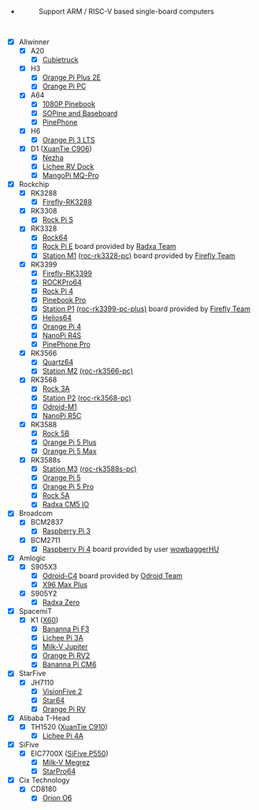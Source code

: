
<div class="grid cards" markdown>

- <figure markdown="span">Support ARM / RISC-V based single-board computers</figure>

</div>

</br>

- [x] Allwinner
  - [x] A20
    - [x] [Cubietruck](https://linux-sunxi.org/Cubietech_Cubietruck)
  - [x] H3
    - [x] [Orange Pi Plus 2E](https://linux-sunxi.org/Xunlong_Orange_Pi_Plus_2E)
    - [x] [Orange Pi PC](https://linux-sunxi.org/Xunlong_Orange_Pi_PC)
  - [x] A64
    - [x] [1080P Pinebook](https://wiki.pine64.org/index.php/1080P_Pinebook#SoC_and_Memory_Specification)
    - [x] [SOPine and Baseboard](https://wiki.pine64.org/wiki/PINE_A64-LTS/SOPine#SoC_and_Memory_Specification)
    - [x] [PinePhone](https://wiki.pine64.org/wiki/PinePhone#Specifications)
  - [x] H6
    - [x] [Orange Pi 3 LTS](http://www.orangepi.org/orangepiwiki/index.php/Orange_Pi_3_LTS#Hardware_specification)
  - [x] D1 ([XuanTie C906](https://www.t-head.cn/product/c906?lang=en))
    - [x] [Nezha](https://linux-sunxi.org/Allwinner_Nezha)
    - [x] [Lichee RV Dock](https://wiki.sipeed.com/hardware/en/lichee/RV/RV.html#Specifications)
    - [x] [MangoPi MQ-Pro](https://mangopi.org/mqpro#spectification)

- [x] Rockchip
  - [x] RK3288
    - [x] [Firefly-RK3288](http://en.t-firefly.com/product/rk3288.html)
  - [x] RK3308
    - [x] [Rock Pi S](https://wiki.radxa.com/RockpiS/getting_started#Features)
  - [x] RK3328
    - [x] [Rock64](http://wiki.pine64.org/index.php/ROCK64_Main_Page#SoC_and_Memory_Specification)
    - [x] [Rock Pi E](https://wiki.radxa.com/RockpiE/getting_started#Features) board provided by [Radxa Team](https://forum.radxa.com/t/rock-pi-e-engineering-sample-is-available-now/3130)
    - [x] [Station M1](http://stationpc.com/portal.php?mod=topic&topicid=7#spec) [(roc-rk3328-pc)](http://en.t-firefly.com/product/rocrk3328pc.html#spec) board provided by [Firefly Team](http://en.t-firefly.com/)
  - [x] RK3399
    - [x] [Firefly-RK3399](http://en.t-firefly.com/product/rk3399.html)
    - [x] [ROCKPro64](http://wiki.pine64.org/index.php/ROCKPro64_Main_Page#SoC_and_Memory_Specification)
    - [x] [Rock Pi 4](http://rockpi.org/#spec-section)
    - [x] [Pinebook Pro](https://wiki.pine64.org/index.php/Pinebook_Pro#SoC_and_Memory_Specification)
    - [x] [Station P1](http://stationpc.com/portal.php?mod=topic&topicid=2#spec) [(roc-rk3399-pc-plus)](http://en.t-firefly.com/product/rocrk3399pc.html#spec) board provided by [Firefly Team](http://en.t-firefly.com/)
    - [x] [Helios64](https://wiki.kobol.io/helios64/intro/#overall-specifications)
    - [x] [Orange Pi 4](http://www.orangepi.org/Orange%20Pi%204/)
    - [x] [NanoPi R4S](https://www.friendlyelec.com/#tab-specification)
    - [x] [PinePhone Pro](https://wiki.pine64.org/index.php/PinePhone_Pro#Specifications)
  - [x] RK3566
    - [x] [Quartz64](https://wiki.pine64.org/wiki/Quartz64#SoC_and_Memory_Specifications)
    - [x] [Station M2](https://www.stationpc.com/product/stationm2#spec) [(roc-rk3566-pc)](https://en.t-firefly.com/product/industry/rocrk3566pc.html#spec)
  - [x] RK3568
    - [x] [Rock 3A](https://wiki.radxa.com/Rock3/3a#Features)
    - [x] [Station P2](https://www.stationpc.com/product/stationp2#spec) [(roc-rk3568-pc)](https://en.t-firefly.com/product/industry/rocrk3568pc.html#spec)
    - [x] [Odroid-M1](https://wiki.odroid.com/odroid-m1/hardware/start#specifications)
    - [x] [NanoPi R5C](https://wiki.friendlyelec.com/wiki/index.php/NanoPi_R5C#Hardware_Spec)
  - [x] RK3588
    - [x] [Rock 5B](https://wiki.radxa.com/Rock5/5b/getting_started#Features)
    - [x] [Orange Pi 5 Plus](http://www.orangepi.org/orangepiwiki/index.php/Orange_Pi_5_Plus#Hardware_Specifications_of_Orange_Pi_5_Plus)
    - [x] [Orange Pi 5 Max](http://www.orangepi.org/orangepiwiki/index.php/Orange_Pi_5_Max#Hardware_Specifications_of_Orange_Pi_5_Plus)
  - [x] RK3588s
    - [x] [Station M3](https://www.stationpc.com/product/stationm3#spec) [(roc-rk3588s-pc)](https://en.t-firefly.com/product/industry/rocrk3588spc.html#spec)
    - [x] [Orange Pi 5](http://www.orangepi.org/orangepiwiki/index.php/Orange_Pi_5#Uses)
    - [x] [Orange Pi 5 Pro](http://www.orangepi.org/orangepiwiki/index.php/Orange_Pi_5_Pro#Uses)
    - [x] [Rock 5A](https://wiki.radxa.com/Rock5/5a/getting_started#Features)
    - [x] [Radxa CM5 IO](https://docs.radxa.com/en/compute-module/cm5?target=cm5-io-board)

- [x] Broadcom
  - [x] BCM2837
    - [x] [Raspberry Pi 3](https://www.raspberrypi.org/products/raspberry-pi-3-model-b/)
  - [x] BCM2711
    - [x] [Raspberry Pi 4](https://www.raspberrypi.org/products/raspberry-pi-4-model-b/specifications/) board provided by user [wowbaggerHU](https://www.linuxquestions.org/questions/user/wowbaggerhu-1042789/)

- [x] Amlogic
  - [x] S905X3
    - [x] [Odroid-C4](https://wiki.odroid.com/odroid-c4/hardware/hardware#specifications) board provided by [Odroid Team](https://forum.odroid.com/viewtopic.php?f=203&t=40256&p=340679#p340679)
    - [x] [X96 Max Plus](https://)
  - [x] S905Y2
    - [x] [Radxa Zero](https://wiki.radxa.com/Zero/getting_started#Features)

- [x] SpacemiT
  - [x] K1 ([X60](https://docs.banana-pi.org/en/BPI-F3/SpacemiT_K1_datasheet))
    - [x] [Bananna Pi F3](https://docs.banana-pi.org/en/BPI-F3/BananaPi_BPI-F3#_hardware_spec)
    - [x] [Lichee Pi 3A](https://wiki.sipeed.com/hardware/en/lichee/K1/lpi3a/1_intro.html#Basic-Parameter)
    - [x] [Milk-V Jupiter](https://milkv.io/docs/jupiter/overview#hardware-specifications)
    - [x] [Orange Pi RV2](http://www.orangepi.org/orangepiwiki/index.php/Orange_Pi_RV2#Uses)
    - [x] [Bananna Pi CM6](https://docs.banana-pi.org/en/BPI-CM6/BananaPi_BPI-CM6#_hardware_spec)

- [x] StarFive
  - [x] JH7110
    - [x] [VisionFive 2](https://doc-en.rvspace.org/VisionFive2/Product_Brief/VisionFive_2/specification_pb.html)
    - [x] [Star64](https://wiki.pine64.org/wiki/STAR64#SoC_and_Memory_Specification)
    - [x] [Orange Pi RV](http://www.orangepi.org/html/hardWare/computerAndMicrocontrollers/details/Orange-Pi-RV.html)

- [x] Alibaba T-Head
  - [x] TH1520 ([XuanTie C910](https://www.t-head.cn/product/c910?lang=en))
    - [x] [Lichee Pi 4A](https://wiki.sipeed.com/hardware/en/lichee/th1520/lm4a.html#Parameters)

- [x] SiFive
  - [x] EIC7700X ([SiFive P550](https://www.sifive.com/cores/performance-p500))
    - [x] [Milk-V Megrez](https://milkv.io/docs/megrez/overview#hardware-specifications)
    - [x] [StarPro64](https://pine64.org/documentation/StarPro64/Specifications/)

- [x] Cix Technology
  - [x] CD8180
    - [x] [Orion O6](https://radxa.com/products/orion/o6#techspec)
